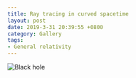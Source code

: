 ```yaml
---
title: Ray tracing in curved spacetime
layout: post
date: 2019-3-31 20:39:55 +0800
category: Gallery
tags:
- General relativity
---
```

![Black hole](2019/black-hole-large.png)